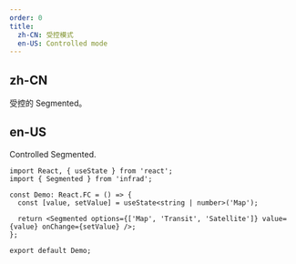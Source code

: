 ```yaml
---
order: 0
title:
  zh-CN: 受控模式
  en-US: Controlled mode
---
```


## zh-CN

受控的 Segmented。

## en-US

Controlled Segmented.

```tsx
import React, { useState } from 'react';
import { Segmented } from 'infrad';

const Demo: React.FC = () => {
  const [value, setValue] = useState<string | number>('Map');

  return <Segmented options={['Map', 'Transit', 'Satellite']} value={value} onChange={setValue} />;
};

export default Demo;
```
